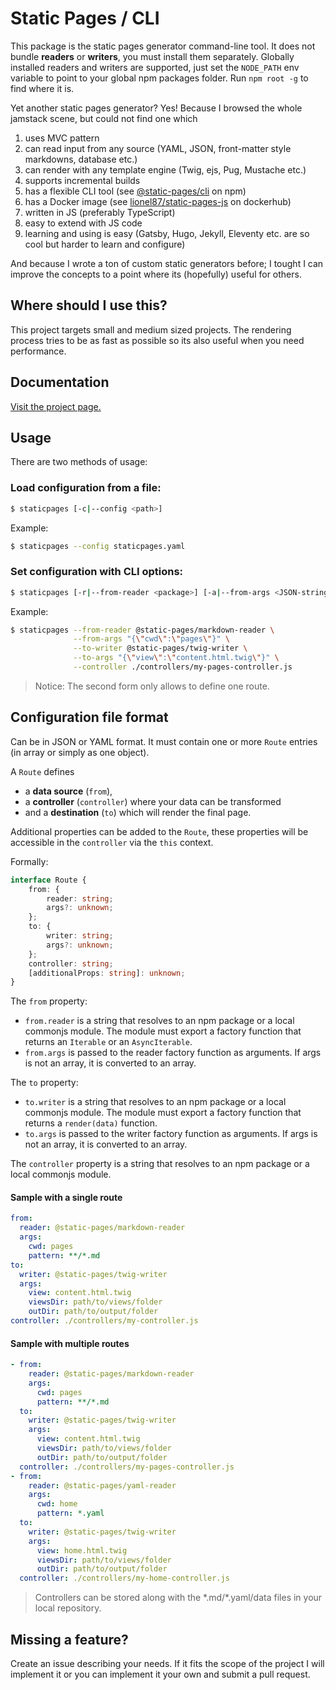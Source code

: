 # Static Pages / CLI

This package is the static pages generator command-line tool.
It does not bundle **readers** or **writers**, you must install them separately.
Globally installed readers and writers are supported, just set the `NODE_PATH` env variable to point to your global npm packages folder. Run `npm root -g` to find where it is.

Yet another static pages generator?
Yes! Because I browsed the whole jamstack scene, but could not find one which
1. uses MVC pattern
2. can read input from any source (YAML, JSON, front-matter style markdowns, database etc.)
3. can render with any template engine (Twig, ejs, Pug, Mustache etc.)
4. supports incremental builds
5. has a flexible CLI tool (see [@static-pages/cli](https://www.npmjs.com/package/@static-pages/cli) on npm)
6. has a Docker image (see [lionel87/static-pages-js](https://hub.docker.com/repository/docker/lionel87/static-pages-js) on dockerhub)
7. written in JS (preferably TypeScript)
8. easy to extend with JS code
9. learning and using is easy (Gatsby, Hugo, Jekyll, Eleventy etc. are so cool but harder to learn and configure)

And because I wrote a ton of custom static generators before; I tought I can improve the concepts to a point where its (hopefully) useful for others.

## Where should I use this?
This project targets small and medium sized projects. The rendering process tries to be as fast as possible so its also useful when you need performance.

## Documentation
[Visit the project page.](https://staticpagesjs.github.io/)

## Usage
There are two methods of usage:
### Load configuration from a file:
```sh
$ staticpages [-c|--config <path>]
```

Example:
```sh
$ staticpages --config staticpages.yaml
```

### Set configuration with CLI options:
```sh
$ staticpages [-r|--from-reader <package>] [-a|--from-args <JSON-string>] [-w|--to-writer <package>] [-A|--to-args <JSON-string>] [-s|--controller <package>] [-x|--context <JSON-string>]
```

Example:
```sh
$ staticpages --from-reader @static-pages/markdown-reader \
              --from-args "{\"cwd\":\"pages\"}" \
              --to-writer @static-pages/twig-writer \
              --to-args "{\"view\":\"content.html.twig\"}" \
              --controller ./controllers/my-pages-controller.js
```

> Notice: The second form only allows to define one route.

## Configuration file format

Can be in JSON or YAML format. It must contain one or more `Route` entries (in array or simply as one object).

A `Route` defines
- a **data source** (`from`),
- a **controller** (`controller`) where your data can be transformed
- and a **destination** (`to`) which will render the final page.

Additional properties can be added to the `Route`, these properties will be accessible in the `controller` via the `this` context.

Formally:
```ts
interface Route {
    from: {
        reader: string;
        args?: unknown;
    };
    to: {
        writer: string;
        args?: unknown;
    };
    controller: string;
    [additionalProps: string]: unknown;
}
```

The `from` property:
- `from.reader` is a string that resolves to an npm package or a local commonjs module. The module must export a factory function that returns an `Iterable` or an `AsyncIterable`.
- `from.args` is passed to the reader factory function as arguments. If args is not an array, it is converted to an array.

The `to` property:
- `to.writer` is a string that resolves to an npm package or a local commonjs module. The module must export a factory function that returns a `render(data)` function.
- `to.args` is passed to the writer factory function as arguments. If args is not an array, it is converted to an array.

The `controller` property is a string that resolves to an npm package or a local commonjs module.


#### Sample with a single route
```yaml
from:
  reader: @static-pages/markdown-reader
  args:
    cwd: pages
    pattern: **/*.md
to:
  writer: @static-pages/twig-writer
  args:
    view: content.html.twig
    viewsDir: path/to/views/folder
    outDir: path/to/output/folder
controller: ./controllers/my-controller.js
```

#### Sample with multiple routes
```yaml
- from:
    reader: @static-pages/markdown-reader
    args:
      cwd: pages
      pattern: **/*.md
  to:
    writer: @static-pages/twig-writer
    args:
      view: content.html.twig
      viewsDir: path/to/views/folder
      outDir: path/to/output/folder
  controller: ./controllers/my-pages-controller.js
- from:
    reader: @static-pages/yaml-reader
    args:
      cwd: home
      pattern: *.yaml
  to:
    writer: @static-pages/twig-writer
    args:
      view: home.html.twig
      viewsDir: path/to/views/folder
      outDir: path/to/output/folder
  controller: ./controllers/my-home-controller.js
```

> Controllers can be stored along with the \*.md/\*.yaml/data files in your local repository.

## Missing a feature?
Create an issue describing your needs. If it fits the scope of the project I will implement it or you can implement it your own and submit a pull request.
